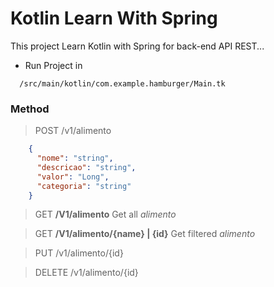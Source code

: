# Kotlin Learn With Spring


This project Learn Kotlin with Spring for back-end API REST...


- Run Project in

```
  /src/main/kotlin/com.example.hamburger/Main.tk
```

### Method
> POST /v1/alimento
```json
    {
      "nome": "string",
      "descricao": "string",
      "valor": "Long",
      "categoria": "string"
    }
```

> GET **/V1/alimento** Get all _alimento_

> GET **/V1/alimento/{name} | {id}**
> Get filtered _alimento_

> PUT  /v1/alimento/{id}

> DELETE /v1/alimento/{id}
